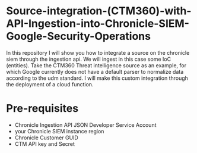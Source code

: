 # Source-integration-(CTM360)-with-API-Ingestion-into-Chronicle-SIEM-Google-Security-Operations
In this repository I will show you how to integrate a source on the chronicle siem through the ingestion api. We will ingest in this case some IoC (entities). Take the CTM360 Threat intelligence source as an example, for which Google currently does not have a default parser to normalize data according to the udm standard. I will make this custom integration through the deployment of a cloud function.

# Pre-requisites
 - Chronicle Ingestion API JSON Developer Service Account
 - your Chronicle SIEM instance region
 - Chronicle Customer GUID
 - CTM API key and Secret


   
